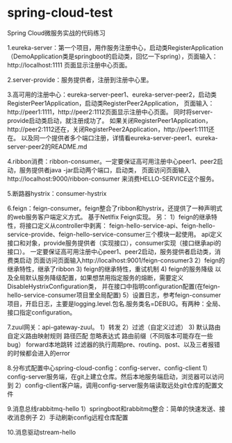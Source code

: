 # spring-cloud-test
Spring Cloud微服务实战的代码练习

1.eureka-server：第一个项目，用作服务注册中心，启动类RegisterApplication（DemoApplication类是springboot的启动类，回忆一下spring），页面输入：http://localhost:1111
页面显示注册中心页面。

2.server-provide：服务提供者，注册到注册中心里。

3.高可用的注册中心：eureka-server-peer1、eureka-server-peer2，启动类RegisterPeer1Application，启动类RegisterPeer2Application，
页面输入：http://peer1:1111，http://peer2:1112页面显示注册中心页面。
同时将server-provide启动类启动，就注册成功了。
如果关闭RegisterPeer1Application，http://peer2:1112还在，关闭RegisterPeer2Application，http://peer1:1111还在。
以及同一个提供者多个端口注册，详情看eureka-server-peer1、eureka-server-peer2的README.md

4.ribbon消费：ribbon-consumer。一定要保证高可用注册中心peer1、peer2启动，服务提供者java -jar启动两个端口，启动类，
页面访问页面输入http://localhost:9000/ribbon-consumer
来消费HELLO-SERVICE这个服务。

5.断路器hystrix：consumer-hystrix

6.feign：feign-consumer。feign整合了ribbon和hystrix，还提供了一种声明式的web服务客户端定义方式。
基于Netlfix Feign实现。
另：
1）feign的继承特性，将接口定义从controller中剥离：
feign-hello-service-api、feign-hello-service-provide、feign-hello-service-consumer三个模块一起使用。
api定义接口和对象，provide服务提供者（实现接口），consumer实现（接口继承api的接口）。
一定要保证高可用注册中心peer1、peer2启动，服务提供者启动类，消费类启动
页面访问页面输入http://localhost:9001/feign-consumer3
2）feign的继承特性，继承了ribbon
3) feign的继承特性，重试机制
4) feign的服务降级
以及全局默认服务降级配置，如果想禁用指定服务的熔断，需要定义DisableHystrixConfiguration类，
并在接口中指明configuration配置(在feign-hello-service-consumer项目里全局配置)
5）设置日志，参考feign-consumer项目，开启日志，主要是logging.level.包名.服务类名=DEBUG。有两种：全局、接口指定configuration。

7.zuul网关：api-gateway-zuul。
1）转发
2）过滤（自定义过滤）
3) 默认路由
自定义路由映射规则
路径匹配
忽略表达式
路由前缀（不同版本可能存在一些bug）
forward本地跳转
过滤器的执行周期pre、routing、post、以及三者报错的时候都会进入的error

8.分布式配置中心spring-cloud-config：config-server、config-client
1）config-server服务端，在git上建立仓库。然后本地服务端启动，浏览器可以访问到
2）config-client客户端，调用config-server服务端读取远处git仓库的配置文件

9.消息总线rabbitmq-hello
1）springboot和rabbitmq整合：简单的快速发送、接收消息例子
2）手动刷新config远程仓库配置

10.消息驱动stream-hello
